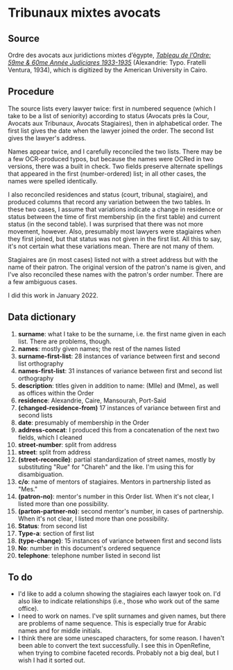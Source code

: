 # Tribunaux mixtes avocats

## Source
Ordre des avocats aux juridictions mixtes d’égypte, _[Tableau de l’Ordre: 59me & 60me Année Judiciares 1933-1935](https://digitalcollections.aucegypt.edu/digital/collection/p15795coll11/id/3173/)_ (Alexandrie: Typo. Fratelli Ventura, 1934), which is digitized by the American University in Cairo.

## Procedure
The source lists every lawyer twice: first in numbered sequence (which I take to be a list of seniority) according to status (Avocats près la Cour, Avocats aux Tribunaux, Avocats Stagiaires), then in alphabetical order. The first list gives the date when the lawyer joined the order. The second list gives the lawyer's address.

Names appear twice, and I carefully reconciled the two lists. There may be a few OCR-produced typos, but because the names were OCRed in two versions, there was a built in check. Two fields preserve alternate spellings that appeared in the first (number-ordered) list; in all other cases, the names were spelled identically.

I also reconciled residences and status (court, tribunal, stagiaire), and produced columns that record any variation between the two tables. In these two cases, I assume that variations indicate a change in residence or status between the time of first membership (in the first table) and current status (in the second table). I was surprised that there was not more movement, however. Also, presumably most lawyers were stagiaires when they first joined, but that status was not given in the first list. All this to say, it's not certain what these variations mean. There are not many of them.

Stagiaires are (in most cases) listed not with a street address but with the name of their patron. The original version of the patron's name is given, and I've also reconciled these names with the patron's order number. There are a few ambiguous cases.

I did this work in January 2022.

## Data dictionary
1. **surname**: what I take to be the surname, i.e. the first name given in each list. There are problems, though.
2. **names**: mostly given names; the rest of the names listed
3. **surname-first-list**: 28 instances of variance between first and second list orthography
4. **names-first-list**: 31 instances of variance between first and second list orthography
5. **description**: titles given in addition to name: (Mlle) and (Mme), as well as offices within the Order
6. **residence**: Alexandrie, Caire, Mansourah, Port-Said
7. **(changed-residence-from)** 17 instances of variance between first and second lists
8. **date**: presumably of membership in the Order
9. **address-concat**: I produced this from a concatenation of the next two fields, which I cleaned
10. **street-number**: split from address
11. **street**: split from address
12. **(street-reconcile)**: partial standardization of street names, mostly by substituting "Rue" for "Chareh" and the like. I'm using this for disambiguation.
13. **c/o**: name of mentors of stagiaires. Mentors in partnership listed as "Mes."
14. **(patron-no)**: mentor's number in this Order list. When it's not clear, I listed more than one possibility.
15. **(parton-partner-no)**: second mentor's number, in cases of partnership. When it's not clear, I listed more than one possibility.
16. **Status**: from second list
17. **Type-a**: section of first list
18. **(type-change)**: 15 instances of variance between first and second lists
19. **No**: number in this document's ordered sequence
20. **telephone**: telephone number listed in second list

## To do
- I'd like to add a column showing the stagiaires each lawyer took on. I'd also like to indicate relationships (i.e., those who work out of the same office).
- I need to work on names. I've split surnames and given names, but there are problems of name sequence. This is especially true for Arabic names and for middle initials. 
- I think there are some unescaped characters, for some reason. I haven't been able to convert the text successfully. I see this in OpenRefine, when trying to combine faceted records. Probably not a big deal, but I wish I had it sorted out.